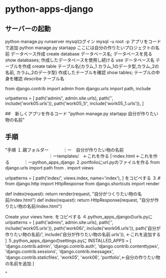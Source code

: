 # python-apps-django
## サーバーの起動

python manage.py runserver
mysqlログイン
mysql -u root -p
アプリをコードで追加
python manage.py startapp ここには自分の作りたいプロジェクトの名前
データベース作成
create database データベース名;
データベースを見る
show databases;
作成したデータベースを使用し続ける
use データベース名
テーブルを作成
create table テーブル名(カラム_1 カラム_1のデータ型,カラム_2の名前, カラム_2のデータ型)
作成したテーブルを確認
show tables;
テーブルの中身を確認
describe テーブル名



from django.contrib import admin
from django.urls import path, include

urlpatterns = [
    path('admin/', admin.site.urls),
    path('', include('work05.urls')),
    path('work05_1/', include('work05_1.urls')),
]

##　新しくアプリを作るコード
"python manage.py startapp 自分が作りたい物の名前"

## 手順
"手順
１.親フォルダー
　　　｜ー　自分が作りたい物の名前
　　　　　　　　　　｜ーtemplates/　←これを作る
                        |-index.html ←これを作る
　　　｜ーpython_apps_django
２.portfolioにurl.pyのファイルを作る
from django.urls import path
from . import views

urlpatterns = [
    path('index/', views.index, name='index'),
]
をコピペする
３.# from django.http import HttpResponse
from django.shortcuts import render


def index(request):
     return render(request, "自分がつくりたい物の名前/index.html")
def index(request):
     return HttpResponse(request, "自分が作りたい物の名前/index.html")

Create your views here.
をコピぺする
４.python_apps_djangoのurls.pyに
urlpatterns = [
    path('admin/', admin.site.urls),
    path('', include('work05.urls')),
    path('work06/', include('work06.urls')),
    path('自分が作りたい物の名前/', include('自分が作りたい物の名前.urls')), ←これを追加する
]
５,python_apps_djangoのsettings.pyに
INSTALLED_APPS = [
    'django.contrib.admin',
    'django.contrib.auth',
    'django.contrib.contenttypes',
    'django.contrib.sessions',
    'django.contrib.messages',
    'django.contrib.staticfiles',
    'work05',
    'work06',
    'portfolio',←自分の作りたい物の名前を追加
]



"